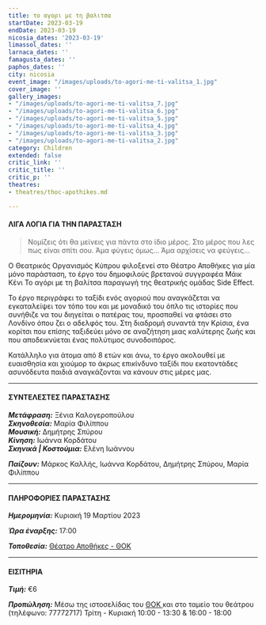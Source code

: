 ```yaml
---
title: το αγορι με τη βαλιτσα
startDate: 2023-03-19
endDate: 2023-03-19
nicosia_dates: '2023-03-19'
limassol_dates: ''
larnaca_dates: ''
famagusta_dates: ''
paphos_dates: ''
city: nicosia
event_image: "/images/uploads/to-agori-me-ti-valitsa_1.jpg"
cover_image: ''
gallery_images:
- "/images/uploads/to-agori-me-ti-valitsa_7.jpg"
- "/images/uploads/to-agori-me-ti-valitsa_6.jpg"
- "/images/uploads/to-agori-me-ti-valitsa_5.jpg"
- "/images/uploads/to-agori-me-ti-valitsa_4.jpg"
- "/images/uploads/to-agori-me-ti-valitsa_3.jpg"
- "/images/uploads/to-agori-me-ti-valitsa_2.jpg"
category: Children
extended: false
critic_link: ''
critic_title: ''
critic_p: ''
theatres:
- theatres/thoc-apothikes.md

---
```

#### ΛΙΓΑ ΛΟΓΙΑ ΓΙΑ ΤΗΝ ΠΑΡΑΣΤΑΣΗ

> Νομίζεις ότι θα μείνεις για πάντα στο ίδιο μέρος. Στο μέρος που λες πως είναι σπίτι σου. Άμα φύγεις όμως... Άμα αρχίσεις να φεύγεις...

Ο Θεατρικός Οργανισμός Κύπρου φιλοξενεί στο Θέατρο Αποθήκες για μία μόνο παράσταση, το έργο του δημοφιλούς βρετανού συγγραφέα Μάικ Κένι Το αγόρι με τη βαλίτσα παραγωγή της θεατρικής ομάδας Side Effect.

Το έργο περιγράφει το ταξίδι ενός αγοριού που αναγκάζεται να εγκαταλείψει τον τόπο του και με μοναδικό του όπλο τις ιστορίες που συνήθιζε να του διηγείται ο πατέρας του, προσπαθεί να φτάσει στο Λονδίνο όπου ζει ο αδελφός του. Στη διαδρομή συναντά την Κρίσια, ένα κορίτσι που επίσης ταξιδεύει μόνο σε αναζήτηση μιας καλύτερης ζωής και που αποδεικνύεται ένας πολύτιμος συνοδοιπόρος.

Κατάλληλο για άτομα από 8 ετών και άνω, το έργο ακολουθεί με ευαισθησία και χιούμορ το άκρως επικίνδυνο ταξίδι που εκατοντάδες ασυνόδευτα παιδιά αναγκάζονται να κάνουν στις μέρες μας.

***

#### ΣΥΝΤΕΛΕΣΤΕΣ ΠΑΡΑΣΤΑΣΗΣ

**_Μετάφραση:_** Ξένια Καλογεροπούλου  
**_Σκηνοθεσία:_** Μαρία Φιλίππου  
**_Μουσική:_** Δημήτρης Σπύρου  
**_Κίνηση:_** Ιωάννα Κορδάτου  
**_Σκηνικά | Κοστούμια:_** Ελένη Ιωάννου

**_Παίζουν:_** Μάρκος Καλλής, Ιωάννα Κορδάτου, Δημήτρης Σπύρου, Μαρία Φιλίππου

***

#### ΠΛΗΡΟΦΟΡΙΕΣ ΠΑΡΑΣΤΑΣΗΣ

**_Ημερομηνία:_** Κυριακή 19 Μαρτίου 2023

**_Ώρα έναρξης:_** 17:00

**_Τοποθεσία:_** [Θέατρο Αποθήκες - ΘΟΚ](?#map)

***

#### ΕΙΣΙΤΗΡΙΑ

**_Τιμή:_** €6

**_Προπώληση:_** Μέσω της ιστοσελίδας του [ΘΟΚ ](https://tickets.thoc.org.cy/event/thoc-to-agori-me-ti-valitsa/?lang=el)και στο ταμείο του θεάτρου (τηλέφωνο: 77772717) Τρίτη - Κυριακή 10:00 - 13:30 & 16:00 - 18:00